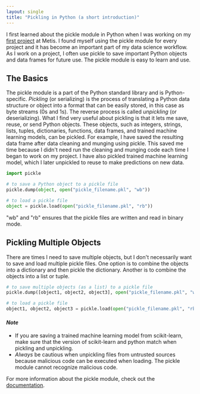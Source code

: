 ```yaml
---
layout: single
title: "Pickling in Python (a short introduction)"
---
```


I first learned about the pickle module in Python when I was working on my [first project](https://ailchau.github.io/project1-MTA/) at Metis. I found myself using the pickle module for every project and it has become an important part of my data science workflow. As I work on a project, I often use pickle to save important Python objects and data frames for future use. The pickle module is easy to learn and use.

## The Basics

The pickle module is a part of the Python standard library and is Python-specific. *Pickling* (or serializing) is the process of translating a Python data structure or object into a format that can be easily stored, in this case as byte streams (0s and 1s). The reverse process is called *unpickling* (or deserializing). What I find very useful about pickling is that it lets me save, reuse, or send Python objects. These objects, such as integers, strings, lists, tuples, dictionaries, functions, data frames, and trained machine learning models, can be pickled. For example, I have saved the resulting data frame after data cleaning and munging using pickle. This saved me time because I didn't need run the cleaning and munging code each time I began to work on my project. I have also pickled trained machine learning model, which I later unpickled to reuse to make predictions on new data.

```python
import pickle

# to save a Python object to a pickle file
pickle.dump(object, open("pickle_filename.pkl", "wb"))

# to load a pickle file
object = pickle.load(open("pickle_filename.pkl", "rb"))
```

"wb" and "rb" ensures that the pickle files are written and read in binary mode.

## Pickling Multiple Objects

There are times I need to save multiple objects, but I don't necessarily want to save and load multiple pickle files. One option is to combine the objects into a dictionary and then pickle the dictionary. Another is to combine the objects into a list or tuple.

```python
# to save multiple objects (as a list) to a pickle file
pickle.dump([object1, object2, object3], open("pickle_filename.pkl", "wb"))

# to load a pickle file
object1, object2, object3 = pickle.load(open("pickle_filename.pkl", "rb"))
```

#### *Note*
- If you are saving a trained machine learning model from scikit-learn, make sure that the version of scikit-learn and python match when pickling and unpickling.
- *Always* be cautious when unpickling files from untrusted sources because malicious code can be executed when loading. The pickle module cannot recognize malicious code.

For more information about the pickle module, check out the [documentation](https://docs.python.org/3/library/pickle.html#module-pickle).
